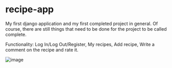 # recipe-app

My first django application and my first completed project in general. Of course, there are still things that need to be done for the project to be called complete.

Functionality:
Log In/Log Out/Register,
My recipes,
Add recipe,
Write a comment on the recipe and rate it.

![image](https://github.com/Nurislam530/recipe-app/assets/80254372/6989781c-9eea-4080-8736-754e1a16ca5d)

